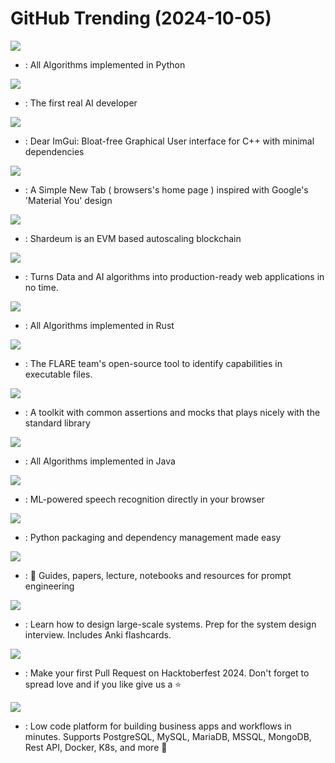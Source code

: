 # GitHub Trending (2024-10-05)

![](https://img.shields.io/badge/Python-New%201-green?style=flat-square&logo=appveyor)
- [](https://github.comundefined): All Algorithms implemented in Python

![](https://img.shields.io/badge/Python-New%20158-green?style=flat-square&logo=appveyor)
- [](https://github.comundefined): The first real AI developer

![](https://img.shields.io/badge/C%2B%2B-New%2029-green?style=flat-square&logo=appveyor)
- [](https://github.comundefined): Dear ImGui: Bloat-free Graphical User interface for C++ with minimal dependencies

![](https://img.shields.io/badge/HTML-New%20191-green?style=flat-square&logo=appveyor)
- [](https://github.comundefined): A Simple New Tab ( browsers's home page ) inspired with Google's 'Material You' design

![](https://img.shields.io/badge/TypeScript-New%20830-green?style=flat-square&logo=appveyor)
- [](https://github.comundefined): Shardeum is an EVM based autoscaling blockchain

![](https://img.shields.io/badge/Python-New%2016-green?style=flat-square&logo=appveyor)
- [](https://github.comundefined): Turns Data and AI algorithms into production-ready web applications in no time.

![](https://img.shields.io/badge/Rust-New%2061-green?style=flat-square&logo=appveyor)
- [](https://github.comundefined): All Algorithms implemented in Rust

![](https://img.shields.io/badge/Python-New%2036-green?style=flat-square&logo=appveyor)
- [](https://github.comundefined): The FLARE team's open-source tool to identify capabilities in executable files.

![](https://img.shields.io/badge/Go-New%2023-green?style=flat-square&logo=appveyor)
- [](https://github.comundefined): A toolkit with common assertions and mocks that plays nicely with the standard library

![](https://img.shields.io/badge/Java-New%20136-green?style=flat-square&logo=appveyor)
- [](https://github.comundefined): All Algorithms implemented in Java

![](https://img.shields.io/badge/TypeScript-New%2038-green?style=flat-square&logo=appveyor)
- [](https://github.comundefined): ML-powered speech recognition directly in your browser

![](https://img.shields.io/badge/Python-New%2011-green?style=flat-square&logo=appveyor)
- [](https://github.comundefined): Python packaging and dependency management made easy

![](https://img.shields.io/badge/MDX-New%20208-green?style=flat-square&logo=appveyor)
- [](https://github.comundefined): 🐙 Guides, papers, lecture, notebooks and resources for prompt engineering

![](https://img.shields.io/badge/Python-New%2085-green?style=flat-square&logo=appveyor)
- [](https://github.comundefined): Learn how to design large-scale systems. Prep for the system design interview. Includes Anki flashcards.

![](https://img.shields.io/badge/JavaScript-New%20122-green?style=flat-square&logo=appveyor)
- [](https://github.comundefined): Make your first Pull Request on Hacktoberfest 2024. Don't forget to spread love and if you like give us a ⭐️

![](https://img.shields.io/badge/TypeScript-New%2011-green?style=flat-square&logo=appveyor)
- [](https://github.comundefined): Low code platform for building business apps and workflows in minutes. Supports PostgreSQL, MySQL, MariaDB, MSSQL, MongoDB, Rest API, Docker, K8s, and more 🚀

